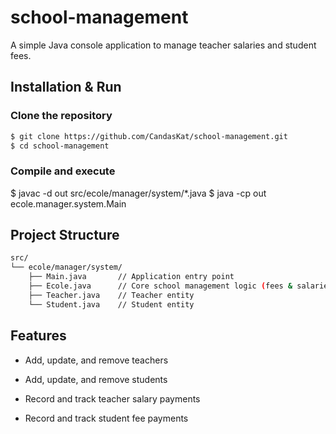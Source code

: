 # school-management

A simple Java console application to manage teacher salaries and student fees.

## Installation & Run

### Clone the repository

```bash
$ git clone https://github.com/CandasKat/school-management.git
$ cd school-management
```

### Compile and execute
$ javac -d out src/ecole/manager/system/*.java
$ java -cp out ecole.manager.system.Main

## Project Structure

```bash
src/
└── ecole/manager/system/
    ├── Main.java       // Application entry point
    ├── Ecole.java      // Core school management logic (fees & salaries)
    ├── Teacher.java    // Teacher entity
    └── Student.java    // Student entity
```

## Features
- Add, update, and remove teachers

- Add, update, and remove students

- Record and track teacher salary payments

- Record and track student fee payments
